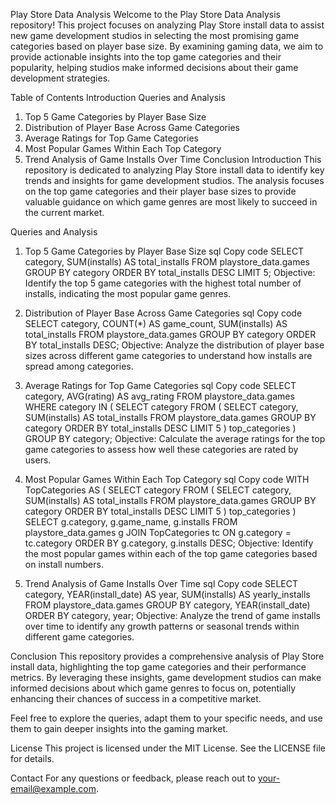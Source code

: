 Play Store Data Analysis
Welcome to the Play Store Data Analysis repository! This project focuses on analyzing Play Store install data to assist new game development studios in selecting the most promising game categories based on player base size. By examining gaming data, we aim to provide actionable insights into the top game categories and their popularity, helping studios make informed decisions about their game development strategies.

Table of Contents
Introduction
Queries and Analysis
1. Top 5 Game Categories by Player Base Size
2. Distribution of Player Base Across Game Categories
3. Average Ratings for Top Game Categories
4. Most Popular Games Within Each Top Category
5. Trend Analysis of Game Installs Over Time
Conclusion
Introduction
This repository is dedicated to analyzing Play Store install data to identify key trends and insights for game development studios. The analysis focuses on the top game categories and their player base sizes to provide valuable guidance on which game genres are most likely to succeed in the current market.

Queries and Analysis
1. Top 5 Game Categories by Player Base Size
sql
Copy code
SELECT category, SUM(installs) AS total_installs
FROM playstore_data.games
GROUP BY category
ORDER BY total_installs DESC
LIMIT 5;
Objective: Identify the top 5 game categories with the highest total number of installs, indicating the most popular game genres.

2. Distribution of Player Base Across Game Categories
sql
Copy code
SELECT category, COUNT(*) AS game_count, SUM(installs) AS total_installs
FROM playstore_data.games
GROUP BY category
ORDER BY total_installs DESC;
Objective: Analyze the distribution of player base sizes across different game categories to understand how installs are spread among categories.

3. Average Ratings for Top Game Categories
sql
Copy code
SELECT category, AVG(rating) AS avg_rating
FROM playstore_data.games
WHERE category IN (
    SELECT category
    FROM (
        SELECT category, SUM(installs) AS total_installs
        FROM playstore_data.games
        GROUP BY category
        ORDER BY total_installs DESC
        LIMIT 5
    ) top_categories
)
GROUP BY category;
Objective: Calculate the average ratings for the top game categories to assess how well these categories are rated by users.

4. Most Popular Games Within Each Top Category
sql
Copy code
WITH TopCategories AS (
    SELECT category
    FROM (
        SELECT category, SUM(installs) AS total_installs
        FROM playstore_data.games
        GROUP BY category
        ORDER BY total_installs DESC
        LIMIT 5
    ) top_categories
)
SELECT g.category, g.game_name, g.installs
FROM playstore_data.games g
JOIN TopCategories tc ON g.category = tc.category
ORDER BY g.category, g.installs DESC;
Objective: Identify the most popular games within each of the top game categories based on install numbers.

5. Trend Analysis of Game Installs Over Time
sql
Copy code
SELECT category, YEAR(install_date) AS year, SUM(installs) AS yearly_installs
FROM playstore_data.games
GROUP BY category, YEAR(install_date)
ORDER BY category, year;
Objective: Analyze the trend of game installs over time to identify any growth patterns or seasonal trends within different game categories.

Conclusion
This repository provides a comprehensive analysis of Play Store install data, highlighting the top game categories and their performance metrics. By leveraging these insights, game development studios can make informed decisions about which game genres to focus on, potentially enhancing their chances of success in a competitive market.

Feel free to explore the queries, adapt them to your specific needs, and use them to gain deeper insights into the gaming market.

License
This project is licensed under the MIT License. See the LICENSE file for details.

Contact
For any questions or feedback, please reach out to your-email@example.com.
